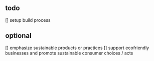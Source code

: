 ## todo

[] setup build process

## optional

[] emphasize sustainable products or practices
[] support ecofriendly businesses and promote sustainable consumer choices / acts
